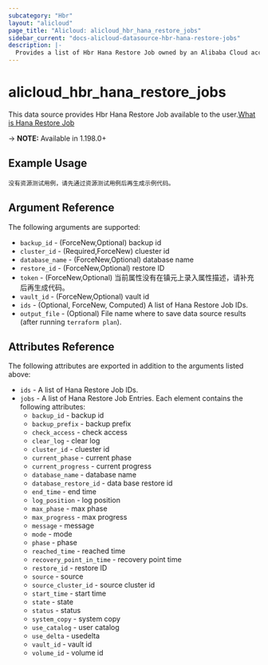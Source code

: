 ```yaml
---
subcategory: "Hbr"
layout: "alicloud"
page_title: "Alicloud: alicloud_hbr_hana_restore_jobs"
sidebar_current: "docs-alicloud-datasource-hbr-hana-restore-jobs"
description: |-
  Provides a list of Hbr Hana Restore Job owned by an Alibaba Cloud account.
---
```


# alicloud_hbr_hana_restore_jobs

This data source provides Hbr Hana Restore Job available to the user.[What is Hana Restore Job](https://www.alibabacloud.com/help/en/)

-> **NOTE:** Available in 1.198.0+

## Example Usage

```
没有资源测试用例，请先通过资源测试用例后再生成示例代码。
```

## Argument Reference

The following arguments are supported:
* `backup_id` - (ForceNew,Optional) backup id
* `cluster_id` - (Required,ForceNew) cluester id
* `database_name` - (ForceNew,Optional) database name
* `restore_id` - (ForceNew,Optional) restore ID
* `token` - (ForceNew,Optional) 当前属性没有在镇元上录入属性描述，请补充后再生成代码。
* `vault_id` - (ForceNew,Optional) vault id
* `ids` - (Optional, ForceNew, Computed) A list of Hana Restore Job IDs.
* `output_file` - (Optional) File name where to save data source results (after running `terraform plan`).


## Attributes Reference

The following attributes are exported in addition to the arguments listed above:
* `ids` - A list of Hana Restore Job IDs.
* `jobs` - A list of Hana Restore Job Entries. Each element contains the following attributes:
  * `backup_id` - backup id
  * `backup_prefix` - backup prefix
  * `check_access` - check access
  * `clear_log` - clear log
  * `cluster_id` - cluester id
  * `current_phase` - current  phase
  * `current_progress` - current progress
  * `database_name` - database name
  * `database_restore_id` - data base restore id
  * `end_time` - end time
  * `log_position` - log  position
  * `max_phase` - max phase
  * `max_progress` - max progress
  * `message` - message
  * `mode` - mode
  * `phase` - phase
  * `reached_time` - reached time
  * `recovery_point_in_time` - recovery point time
  * `restore_id` - restore ID
  * `source` - source
  * `source_cluster_id` - source cluster id
  * `start_time` - start time
  * `state` - state
  * `status` - status
  * `system_copy` - system copy
  * `use_catalog` - user catalog
  * `use_delta` - usedelta
  * `vault_id` - vault id
  * `volume_id` - volume id
